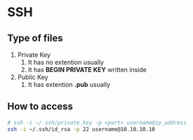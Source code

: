 # SSH

## Type of files
1. Private Key
   1. It has no extention usually
   2. It has **BEGIN PRIVATE KEY** written inside
2. Public Key
   1. It has extention **.pub** usually

## How to access
```bash
# ssh -i ~/.ssh/private_key -p <port> username@ip_address
ssh -i ~/.ssh/id_rsa -p 22 username@10.10.10.10
```
